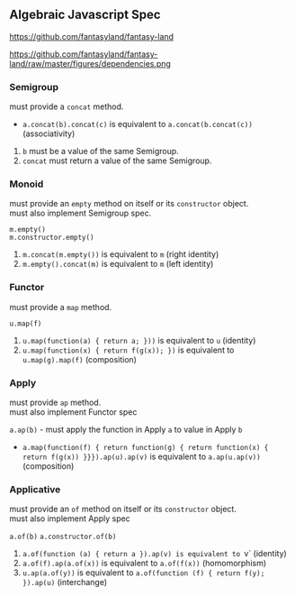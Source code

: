 ## Algebraic Javascript Spec

https://github.com/fantasyland/fantasy-land

https://github.com/fantasyland/fantasy-land/raw/master/figures/dependencies.png

### Semigroup

must provide a `concat` method. 

* `a.concat(b).concat(c)` is equivalent to `a.concat(b.concat(c))` (associativity)

1. `b` must be a value of the same Semigroup.
1. `concat` must return a value of the same Semigroup.

### Monoid 

must provide an `empty` method on itself or its `constructor` object.  
must also implement Semigroup spec.

```
m.empty()
m.constructor.empty()
```

1. `m.concat(m.empty())` is equivalent to `m` (right identity)
2. `m.empty().concat(m)` is equivalent to `m` (left identity)

### Functor

must provide a `map` method. 

`u.map(f)`

1. `u.map(function(a) { return a; }))` is equivalent to `u` (identity)
2. `u.map(function(x) { return f(g(x)); })` is equivalent to `u.map(g).map(f)` (composition)

### Apply

must provide `ap` method.  
must also implement Functor spec

`a.ap(b)` - must apply the function in Apply `a` to value in Apply `b`

* `a.map(function(f) { return function(g) { return function(x) { return f(g(x)) }}}).ap(u).ap(v)` is equivalent to `a.ap(u.ap(v))` (composition)

### Applicative

must provide an `of` method on itself or its `constructor` object.  
must also implement Apply spec

`a.of(b)`
`a.constructor.of(b)`

1. `a.of(function (a) { return a }).ap(v) is equivalent to `v` (identity)
1. `a.of(f).ap(a.of(x))` is equivalent to `a.of(f(x))` (homomorphism)
1. `u.ap(a.of(y))` is equivalent to `a.of(function (f) { return f(y); }).ap(u)` (interchange)

 
